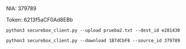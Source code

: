 NIA: 379789

Token: 6213f5aCF0Ad8EBb

```
python3 securebox_client.py --upload prueba2.txt --dest_id e281430

python3 securebox_client.py --download 1B7dCbF8 --source_id 379789
```
